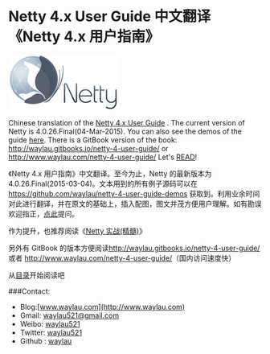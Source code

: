 # Netty 4.x User Guide 中文翻译《Netty 4.x 用户指南》

![](netty_logo.jpg)

Chinese translation of the [Netty 4.x User Guide](http://netty.io/wiki/user-guide-for-4.x.html) . The current version of Netty is 4.0.26.Final(04-Mar-2015). You can also see the demos of the guide [here](https://github.com/waylau/netty-4-user-guide-demos). There is a GitBook version of the book: <http://waylau.gitbooks.io/netty-4-user-guide/> or <http://www.waylau.com/netty-4-user-guide/>
Let's [READ](SUMMARY.md)!

《Netty 4.x 用户指南》中文翻译。至今为止，Netty 的最新版本为 4.0.26.Final(2015-03-04)。文本用到的所有例子源码可以在<https://github.com/waylau/netty-4-user-guide-demos> 获取到。利用业余时间对此进行翻译，并在原文的基础上，插入配图，图文并茂方便用户理解。如有勘误欢迎指正，[点此](https://github.com/waylau/netty-4-user-guide/issues)提问。

作为提升，也推荐阅读《[Netty 实战(精髓)](http://waylau.gitbooks.io/essential-netty-in-action)》

另外有 GitBook 的版本方便阅读<http://waylau.gitbooks.io/netty-4-user-guide/> 或者 <http://www.waylau.com/netty-4-user-guide/>（国内访问速度快）

从[目录](SUMMARY.md)开始阅读吧

###Contact:

* Blog:[www.waylau.com](http://www.waylau.com)
* Gmail: [waylau521@gmail.com](mailto:waylau521@gmail.com)
* Weibo: [waylau521](http://weibo.com/waylau521)
* Twitter: [waylau521](https://twitter.com/waylau521)
* Github : [waylau](https://github.com/waylau)


